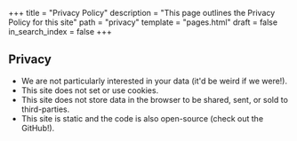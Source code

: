 +++
title = "Privacy Policy"
description = "This page outlines the Privacy Policy for this site"
path = "privacy"
template = "pages.html"
draft = false
in_search_index = false
+++

## Privacy

- We are not particularly interested in your data (it'd be weird if we were!).
- This site does not set or use cookies.
- This site does not store data in the browser to be shared, sent, or sold to third-parties.
- This site is static and the code is also open-source (check out the GitHub!).
